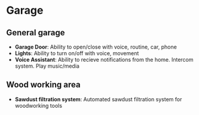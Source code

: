 # Garage

## General garage
- **Garage Door**:  Ability to open/close with voice, routine, car, phone
- **Lights**:  Ability to turn on/off with voice, movement
- **Voice Assistant**:  Ability to recieve notifications from the home.  Intercom system.  Play music/media

## Wood working area
- **Sawdust filtration system**: Automated sawdust filtration system for woodworking tools
